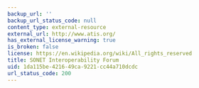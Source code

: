 ```yaml
---
backup_url: ''
backup_url_status_code: null
content_type: external-resource
external_url: http://www.atis.org/
has_external_license_warning: true
is_broken: false
license: https://en.wikipedia.org/wiki/All_rights_reserved
title: SONET Interoperability Forum
uid: 1da115be-4216-49ca-9221-cc44a710dcdc
url_status_code: 200
---
```

